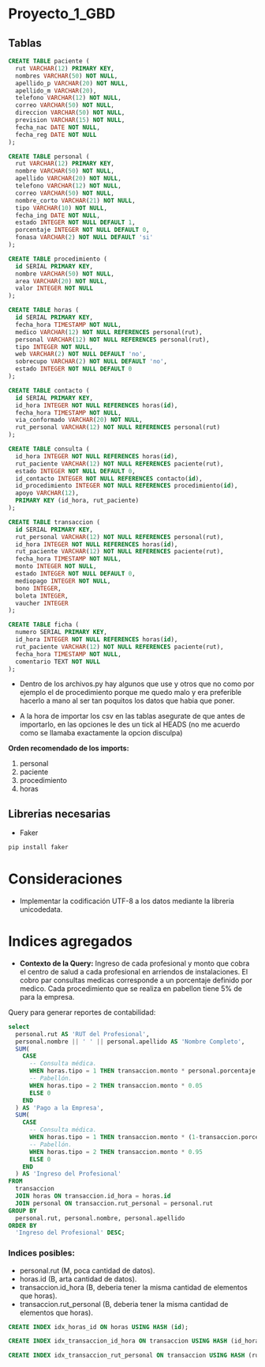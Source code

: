 # Proyecto_1_GBD

## Tablas

```sql
CREATE TABLE paciente (
  rut VARCHAR(12) PRIMARY KEY,
  nombres VARCHAR(50) NOT NULL,
  apellido_p VARCHAR(20) NOT NULL,
  apellido_m VARCHAR(20),
  telefono VARCHAR(12) NOT NULL,
  correo VARCHAR(50) NOT NULL,
  direccion VARCHAR(50) NOT NULL,
  prevision VARCHAR(15) NOT NULL,
  fecha_nac DATE NOT NULL,
  fecha_reg DATE NOT NULL
);
```
```sql
CREATE TABLE personal (
  rut VARCHAR(12) PRIMARY KEY,
  nombre VARCHAR(50) NOT NULL,
  apellido VARCHAR(20) NOT NULL,
  telefono VARCHAR(12) NOT NULL,
  correo VARCHAR(50) NOT NULL,
  nombre_corto VARCHAR(21) NOT NULL,
  tipo VARCHAR(10) NOT NULL,
  fecha_ing DATE NOT NULL,
  estado INTEGER NOT NULL DEFAULT 1,
  porcentaje INTEGER NOT NULL DEFAULT 0,
  fonasa VARCHAR(2) NOT NULL DEFAULT 'si'
);
```
```sql
CREATE TABLE procedimiento (
  id SERIAL PRIMARY KEY,
  nombre VARCHAR(50) NOT NULL,
  area VARCHAR(20) NOT NULL,
  valor INTEGER NOT NULL
);
```
```sql
CREATE TABLE horas (
  id SERIAL PRIMARY KEY,
  fecha_hora TIMESTAMP NOT NULL,
  medico VARCHAR(12) NOT NULL REFERENCES personal(rut),
  personal VARCHAR(12) NOT NULL REFERENCES personal(rut),
  tipo INTEGER NOT NULL,
  web VARCHAR(2) NOT NULL DEFAULT 'no',
  sobrecupo VARCHAR(2) NOT NULL DEFAULT 'no',
  estado INTEGER NOT NULL DEFAULT 0
);
```
```sql
CREATE TABLE contacto (
  id SERIAL PRIMARY KEY,
  id_hora INTEGER NOT NULL REFERENCES horas(id),
  fecha_hora TIMESTAMP NOT NULL,
  via_conformado VARCHAR(20) NOT NULL,
  rut_personal VARCHAR(12) NOT NULL REFERENCES personal(rut)
);
```
```sql
CREATE TABLE consulta (
  id_hora INTEGER NOT NULL REFERENCES horas(id),
  rut_paciente VARCHAR(12) NOT NULL REFERENCES paciente(rut),
  estado INTEGER NOT NULL DEFAULT 0,
  id_contacto INTEGER NOT NULL REFERENCES contacto(id),
  id_procedimiento INTEGER NOT NULL REFERENCES procedimiento(id),
  apoyo VARCHAR(12),
  PRIMARY KEY (id_hora, rut_paciente)
);
```
```sql
CREATE TABLE transaccion (
  id SERIAL PRIMARY KEY,
  rut_personal VARCHAR(12) NOT NULL REFERENCES personal(rut),
  id_hora INTEGER NOT NULL REFERENCES horas(id),
  rut_paciente VARCHAR(12) NOT NULL REFERENCES paciente(rut),
  fecha_hora TIMESTAMP NOT NULL,
  monto INTEGER NOT NULL,
  estado INTEGER NOT NULL DEFAULT 0,
  mediopago INTEGER NOT NULL,
  bono INTEGER,
  boleta INTEGER,
  vaucher INTEGER
);
```
```sql
CREATE TABLE ficha (
  numero SERIAL PRIMARY KEY,
  id_hora INTEGER NOT NULL REFERENCES horas(id),
  rut_paciente VARCHAR(12) NOT NULL REFERENCES paciente(rut),
  fecha_hora TIMESTAMP NOT NULL,
  comentario TEXT NOT NULL
);
```
-  Dentro de los archivos.py hay algunos que use y otros que no como por ejemplo el de procedimiento porque me quedo malo y era preferible hacerlo a mano al ser tan poquitos los datos que habia que poner.

- A la hora de importar los csv en las tablas asegurate de que antes de importarlo, en las opciones le des un tick al HEADS (no me acuerdo como se llamaba exactamente la opcion disculpa)

**Orden recomendado de los imports:**
1. personal
2. paciente
3. procedimiento
4. horas

## Librerias necesarias
- Faker
```bash
pip install faker
```

# Consideraciones
- Implementar la codificación UTF-8 a los datos mediante la libreria unicodedata.

# Indices agregados
- **Contexto de la Query:** Ingreso de cada profesional y monto que cobra el centro de salud a cada profesional en arriendos de instalaciones.
El cobro par consultas medicas corresponde a un porcentaje definido por medico.
Cada procedimiento que se realiza en pabellon tiene 5% de para la empresa.  

Query para generar reportes de contabilidad:

```sql
select
  personal.rut AS 'RUT del Profesional',
  personal.nombre || ' ' || personal.apellido AS 'Nombre Completo',
  SUM(
    CASE
      -- Consulta médica.
      WHEN horas.tipo = 1 THEN transaccion.monto * personal.porcentaje
      -- Pabellón.
      WHEN horas.tipo = 2 THEN transaccion.monto * 0.05                     
      ELSE 0
    END
  ) AS 'Pago a la Empresa',
  SUM(
    CASE
      -- Consulta médica.
      WHEN horas.tipo = 1 THEN transaccion.monto * (1-transaccion.porcentaje)
      -- Pabellón.
      WHEN horas.tipo = 2 THEN transaccion.monto * 0.95                     
      ELSE 0
    END
  ) AS 'Ingreso del Profesional'
FROM
  transaccion
  JOIN horas ON transaccion.id_hora = horas.id
  JOIN personal ON transaccion.rut_personal = personal.rut
GROUP BY
  personal.rut, personal.nombre, personal.apellido
ORDER BY
  'Ingreso del Profesional' DESC;
```

### Indices posibles:
- personal.rut (M, poca cantidad de datos).
- horas.id (B, arta cantidad de datos).
- transaccion.id_hora (B, deberia tener la misma cantidad de elementos que horas).
- transaccion.rut_personal (B, deberia tener la misma cantidad de elementos que horas).

```sql
CREATE INDEX idx_horas_id ON horas USING HASH (id);
```
```sql
CREATE INDEX idx_transaccion_id_hora ON transaccion USING HASH (id_hora);
```
```sql
CREATE INDEX idx_transaccion_rut_personal ON transaccion USING HASH (rut_personal);
```
